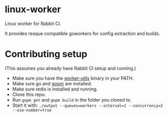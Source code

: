 # linux-worker
Linux worker for Rabbit CI.

It provides resque compatible goworkers for config extraction and builds.

# Contributing setup

(This assumes you already have Rabbit CI setup and running.)

- Make sure you have the [worker-utils](https://github.com/rabbit-ci/worker-utils)
binary in your PATH.
- Make sure go and [gopm](https://github.com/gpmgo/gopm) are installed.
- Make sure redis is installed and running.
- Clone this repo.
- Run `gopm get` and `gopm build` in the folder you cloned to.
- Start it with: `./output --queues=workers --interval=1 --concurrency=2 --use-number=true`
